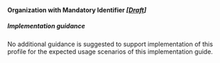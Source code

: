 #### Organization with Mandatory Identifier *[[Draft](http://hl7.org/fhir/stu3/valueset-publication-status.html)]*

##### Implementation guidance

No additional guidance is suggested to support implementation of this profile for the expected usage scenarios of this implementation guide.

